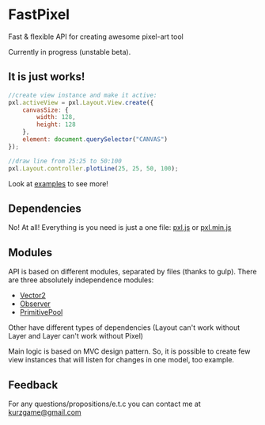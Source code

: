 # FastPixel

Fast &amp; flexible API for creating awesome pixel-art tool

Currently in progress (unstable beta).

## It is just works!

```javascript
//create view instance and make it active:
pxl.activeView = pxl.Layout.View.create({
	canvasSize: {
		width: 128,
		height: 128
	},
	element: document.querySelector("CANVAS")
});

//draw line from 25:25 to 50:100
pxl.Layout.controller.plotLine(25, 25, 50, 100);
```

Look at [examples][] to see more!

## Dependencies

No! At all! Everything is you need is just a one file: [pxl.js][] or [pxl.min.js][]

## Modules

API is based on different modules, separated by files (thanks to gulp).
There are three absolutely independence modules:
- [Vector2][]
- [Observer][]
- [PrimitivePool][]

Other have different types of dependencies
(Layout can't work without Layer and Layer can't work without Pixel)

Main logic is based on MVC design pattern.
So, it is possible to create few view instances that will listen for changes in one model, too example.

## Feedback

For any questions/propositions/e.t.c you can contact me at <kurzgame@gmail.com>

[examples]: ./examples
[pxl.js]: ./pxl.js
[pxl.min.js]: ./pxl.min.js
[Vector2]: ./public/js/pxl/Vector2/Vector2.js
[Observer]: ./public/js/pxl/Observer/Observer.js
[PrimitivePool]: ./public/js/pxl/PrimitivePool/PrimitivePool.js
